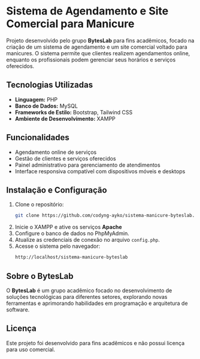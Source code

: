 
# Sistema de Agendamento e Site Comercial para Manicure  

Projeto desenvolvido pelo grupo **BytesLab** para fins acadêmicos, focado na criação de um sistema de agendamento e um site comercial voltado para manicures. O sistema permite que clientes realizem agendamentos online, enquanto os profissionais podem gerenciar seus horários e serviços oferecidos.  

## Tecnologias Utilizadas  

- **Linguagem:** PHP  
- **Banco de Dados:** MySQL
- **Frameworks de Estilo:** Bootstrap, Tailwind CSS  
- **Ambiente de Desenvolvimento:** XAMPP  

## Funcionalidades  

- Agendamento online de serviços  
- Gestão de clientes e serviços oferecidos  
- Painel administrativo para gerenciamento de atendimentos  
- Interface responsiva compatível com dispositivos móveis e desktops  

## Instalação e Configuração  

1. Clone o repositório:  
   ```bash
   git clone https://github.com/codyng-ayko/sistema-manicure-byteslab.git
   ```  
2. Inicie o XAMPP e ative os serviços **Apache**  
3. Configure o banco de dados no PhpMyAdmin.  
4. Atualize as credenciais de conexão no arquivo `config.php`.  
5. Acesse o sistema pelo navegador:  
   ```bash
   http://localhost/sistema-manicure-byteslab
   ```  

## Sobre o BytesLab  

O **BytesLab** é um grupo acadêmico focado no desenvolvimento de soluções tecnológicas para diferentes setores, explorando novas ferramentas e aprimorando habilidades em programação e arquitetura de software.  

## Licença  

Este projeto foi desenvolvido para fins acadêmicos e não possui licença para uso comercial.  
